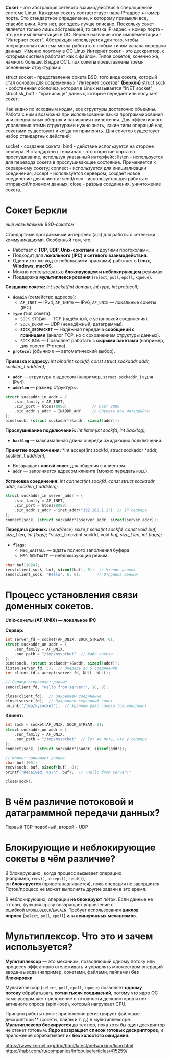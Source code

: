 **Сокет** - это абстракция сетевого взаимодействия в операционной системе Linux. Каждому сокету соответствует пара IP-адрес + номер порта. Это стандартное определение, к которому привыкли все, спасибо вики. Хотя нет, вот здесь лучше описано. Поскольку сокет является только лишь абстракцией, то связка IP-адрес + номер порта - это уже имплементация в ОС. Верное название этой имплементации - "Интернет сокет". Абстракция используется для того, чтобы операционная система могла работать с любым типом канала передачи данных. Именно поэтому в ОС Linux Интернет сокет - это дескриптор, с которым система работает как с файлом. Типов сокетов, конечно же, намного больше. В ядре ОС Linux сокеты представлены тремя основными структурами:

struct socket - представление сокета BSD, того вида сокета, который стал основой для современных "Интернет сокетов" **(Беркли)**
struct sock - собственная оболочка, которая в Linux называется "INET socket";
struct sk_buff - "хранилище" данных, которые передает или получает сокет;

Как видно по исходным кодам, все структуры достаточно объемны. Работа с ними возможна при использовании языка программирования или специальных оберток и написания приложения. Для эффективного управления этими структурами нужно знать, какие типы операций над сокетами существуют и когда их применять. Для сокетов существует набор стандартных действий:

socket - создание сокета;
bind - действие используется на стороне сервера. В стандартных терминах - это открытие порта на прослушивание, используя указанный интерфейс;
listen - используется для перевода сокета в прослушивающее состояние. Применяется к серверному сокету;
connect - используется для инициализации соединения;
accept - используется сервером, создает новое соединение для клиента;
send/recv - используется для работы с отправкой/приемом данных;
close - разрыв соединения, уничтожение сокета.

# Сокет Беркли
*ещё называемый BSD-сокетом*

Стандартный программный интерфейс (api) для работы с сетевыми коммуникациями.  Особенный тем, что:
- Работает с **TCP, UDP, Unix-сокетами** и другими протоколами.
- Подходит для **локального (IPC) и сетевого взаимодействия**.
- Один и тот же код (с небольшими правками) работает в **Linux, Windows, macOS**.
- Можно использовать в **блокирующем и неблокирующем** режимах.
- Поддержка **мультиплексирования** (`select`, `poll`, `epoll`, `kqueue`).

**Создание сокета:**
*int socket(int domain, int type, int protocol);*
- **`domain`** (семейство адресов):
    - `AF_INET` — IPv4, `AF_INET6` — IPv6, `AF_UNIX` — локальные сокеты (IPC).
- **`type`** (тип сокета):
    - `SOCK_STREAM` — TCP (надёжный, с установкой соединения).
    - `SOCK_DGRAM` — UDP (ненадёжный, датаграммы).
    - **`SOCK_SEQPACKET`** — Надёжная передача **сообщений с границами** (аналог TCP, но с сохранением структуры данных).
    - `SOCK_RAW`: — Позволяет работать с **сырыми пакетами** (например, для своего IP-стека).
- **`protocol`** (обычно `0` — автоматический выбор).

**Привязка к адресу:**
*int bind(int sockfd, const struct sockaddr addr, socklen_t addrlen);*
- **`addr`** — структура с адресом (например, `struct sockaddr_in` для IPv4).
- **`addrlen`** — размер структуры.

``` c
struct sockaddr_in addr = {
    .sin_family = AF_INET,
    .sin_port = htons(8080),          // Порт 8080
    .sin_addr.s_addr = INADDR_ANY     // Слушать все интерфейсы
};
bind(sock, (struct sockaddr*)&addr, sizeof(addr));
```

**Прослушивание подключений:**
*int listen(int sockfd, int backlog);*
- **`backlog`** — максимальная длина очереди ожидающих подключений.

**Принятие подключения:**
*int accept(int sockfd, struct sockaddr *addr, socklen_t *addrlen);*
- Возвращает **новый сокет** для общения с клиентом.
- **`addr`** — заполняется адресом клиента (можно передать `NULL`).

**Установка соединения:**
*int connect(int sockfd, const struct sockaddr addr, socklen_t addrlen);*

``` c
struct sockaddr_in server_addr = {
    .sin_family = AF_INET,
    .sin_port = htons(8080),
    .sin_addr.s_addr = inet_addr("192.168.1.1")  // IP сервера
};
connect(sock, (struct sockaddr*)&server_addr, sizeof(server_addr));
```

**Передача данных:** (*send/recv*)
*ssize_t send(int sockfd, const void buf, size_t len, int flags);*
*ssize_t recv(int sockfd, void *buf, size_t len, int flags);*
- **`flags`**:
    - `MSG_WAITALL` — ждать полного заполнения буфера.
    - `MSG_DONTWAIT` — неблокирующий режим.

``` c
char buf[1024];
recv(client_sock, buf, sizeof(buf), 0);  // Чтение данных
send(client_sock, "Hello", 6, 0);       // Отправка данных
```

# Процесс установления связи доменных сокетов.

**Unix-сокеты (AF_UNIX) — локальное IPC**

**Сервер:**
``` c
int server_fd = socket(AF_UNIX, SOCK_STREAM, 0);
struct sockaddr_un addr = {
    .sun_family = AF_UNIX,
    .sun_path = "/tmp/mysocket"  // Файл сокета
};
bind(sock, (struct sockaddr*)&addr, sizeof(addr));
listen(server_fd, 5);  // Очередь до 5 соединений
int client_fd = accept(server_fd, NULL, NULL);

// Сервер отправляет данные
send(client_fd, "Hello from server!", 18, 0);

close(client_fd);  // Закрываем соединение
close(server_fd);  // Закрываем серверный сокет
unlink("/tmp/mysocket");  // Удаляем файл сокета (опционально)
```

**Клиент:**
```c
int sock = socket(AF_UNIX, SOCK_STREAM, 0);
struct sockaddr_un addr = {
    .sun_family = AF_UNIX,
    .sun_path = "/tmp/mysocket"  // Тот же путь, что у сервера
};
connect(sock, (struct sockaddr*)&addr, sizeof(addr));

// Клиент принимает данные
char buf[100];
recv(sock, buf, sizeof(buf), 0);
printf("Received: %s\n", buf);  // "Hello from server!"

close(sock);
```

# В чём различие потоковой и датаграммной передачи данных? 

Первый TCP-подобный, второй - UDP
# Блокирующие и неблокирующие сокеты в чём различие? 

В блокирующих , когда процесс вызывает операцию (например, `recv()`, `accept()`, `send()`), он **блокируется** (приостанавливается), пока операция не завершится. Поток/процесс не может выполнять другие задачи в это время.

В неблокирующих, операции **не блокируют** поток. Если данные не готовы, функция сразу возвращает управление с ошибкой `EWOULDBLOCK`/`EAGAIN`. Требует использования **циклов опроса** (`select`, `poll`, `epoll`) или **асинхронных механизмов**.

# Мультиплексор. Что это и зачем используется?

**Мультиплексор** — это механизм, позволяющий одному потоку или процессу эффективно отслеживать и управлять множеством операций ввода-вывода (например, сокетами, файлами, пайпами) **без блокировки**

Мультиплексор (`select`, `poll`, `epoll`, `kqueue`) позволяет **одному потоку** обрабатывать **сотни тысяч соединений**, потому что ядро ОС само уведомляет приложение о готовности дескрипторов и нет активного опроса (spin-loop), который нагружает CPU.

Принцип работы прост: приложение регистрирует файловые дескрипторы** (сокеты, пайпы и т. д.) в мультиплексоре. **Мультиплексор блокируется** до тех пор, пока хотя бы один дескриптор не станет готовым. **Ядро возвращает список готовых дескрипторов**, и приложение обрабатывает их **без холостого ожидания**.


https://www.kernel.org/doc/html/latest/networking/kcm.html
https://habr.com/ru/companies/infopulse/articles/415259/